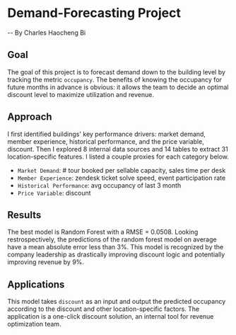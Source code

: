 # Demand-Forecasting Project

-- By Charles Haocheng Bi

## Goal
The goal of this project is to forecast demand down to the building level by tracking the metric `occupancy`. The benefits of knowing the occupancy for future months in advance is obvious: it allows the team to decide an optimal discount level to maximize utilization and revenue. 

## Approach
I first identified buildings' key performance drivers: market demand, member experience, historical performance, and the price variable, discount. Then I explored 8 internal data sources and 14 tables to extract 31 location-specific features. I listed a couple proxies for each category below.

  * `Market Demand`: # tour booked per sellable capacity, sales time per desk
  * `Member Experience`: zendesk ticket solve speed, event participation rate
  * `Historical Performance`: avg occupancy of last 3 month
  * `Price Variable`: discount

## Results
The best model is Random Forest with a RMSE = 0.0508. Looking restrospectively, the predictions of the random forest model on average have a mean absolute error less than 3%. This model is recognized by the company leadership as drastically improving discount logic and potentially improving revenue by 9%.

## Applications
This model takes `discount` as an input and output the predicted occupancy according to the discount and other location-specific factors. The application is a one-click discount solution, an internal tool for revenue optimization team.


